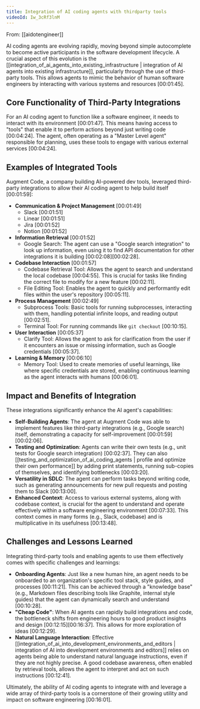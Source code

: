 ```yaml
---
title: Integration of AI coding agents with thirdparty tools
videoId: Iw_3cRf3lnM
---
```


From: [[aidotengineer]] <br/> 

AI coding agents are evolving rapidly, moving beyond simple autocomplete to become active participants in the software development lifecycle. A crucial aspect of this evolution is the [[integration_of_ai_agents_into_existing_infrastructure | integration of AI agents into existing infrastructure]], particularly through the use of third-party tools. This allows agents to mimic the behavior of human software engineers by interacting with various systems and resources <a class="yt-timestamp" data-t="00:01:45">[00:01:45]</a>.

## Core Functionality of Third-Party Integrations

For an AI coding agent to function like a software engineer, it needs to interact with its environment <a class="yt-timestamp" data-t="00:01:47">[00:01:47]</a>. This means having access to "tools" that enable it to perform actions beyond just writing code <a class="yt-timestamp" data-t="00:04:24">[00:04:24]</a>. The agent, often operating as a "Master Level agent" responsible for planning, uses these tools to engage with various external services <a class="yt-timestamp" data-t="00:04:24">[00:04:24]</a>.

## Examples of Integrated Tools

Augment Code, a company building AI-powered dev tools, leveraged third-party integrations to allow their AI coding agent to help build itself <a class="yt-timestamp" data-t="00:01:59">[00:01:59]</a>:

*   **Communication & Project Management** <a class="yt-timestamp" data-t="00:01:49">[00:01:49]</a>
    *   Slack <a class="yt-timestamp" data-t="00:01:51">[00:01:51]</a>
    *   Linear <a class="yt-timestamp" data-t="00:01:51">[00:01:51]</a>
    *   Jira <a class="yt-timestamp" data-t="00:01:52">[00:01:52]</a>
    *   Notion <a class="yt-timestamp" data-t="00:01:52">[00:01:52]</a>
*   **Information Retrieval** <a class="yt-timestamp" data-t="00:01:52">[00:01:52]</a>
    *   Google Search: The agent can use a "Google search integration" to look up information, even using it to find API documentation for other integrations it is building <a class="yt-timestamp" data-t="00:02:08">[00:02:08]</a><a class="yt-timestamp" data-t="00:02:28">[00:02:28]</a>.
*   **Codebase Interaction** <a class="yt-timestamp" data-t="00:01:57">[00:01:57]</a>
    *   Codebase Retrieval Tool: Allows the agent to search and understand the local codebase <a class="yt-timestamp" data-t="00:04:55">[00:04:55]</a>. This is crucial for tasks like finding the correct file to modify for a new feature <a class="yt-timestamp" data-t="00:02:11">[00:02:11]</a>.
    *   File Editing Tool: Enables the agent to quickly and performantly edit files within the user's repository <a class="yt-timestamp" data-t="00:05:11">[00:05:11]</a>.
*   **Process Management** <a class="yt-timestamp" data-t="00:02:49">[00:02:49]</a>
    *   Subprocess Tools: Basic tools for running subprocesses, interacting with them, handling potential infinite loops, and reading output <a class="yt-timestamp" data-t="00:02:51">[00:02:51]</a>.
    *   Terminal Tool: For running commands like `git checkout` <a class="yt-timestamp" data-t="00:10:15">[00:10:15]</a>.
*   **User Interaction** <a class="yt-timestamp" data-t="00:05:37">[00:05:37]</a>
    *   Clarify Tool: Allows the agent to ask for clarification from the user if it encounters an issue or missing information, such as Google credentials <a class="yt-timestamp" data-t="00:05:37">[00:05:37]</a>.
*   **Learning & Memory** <a class="yt-timestamp" data-t="00:06:10">[00:06:10]</a>
    *   Memory Tool: Used to create memories of useful learnings, like where specific credentials are stored, enabling continuous learning as the agent interacts with humans <a class="yt-timestamp" data-t="00:06:01">[00:06:01]</a>.

## Impact and Benefits of Integration

These integrations significantly enhance the AI agent's capabilities:

*   **Self-Building Agents**: The agent at Augment Code was able to implement features like third-party integrations (e.g., Google search) itself, demonstrating a capacity for self-improvement <a class="yt-timestamp" data-t="00:01:59">[00:01:59]</a><a class="yt-timestamp" data-t="00:02:06">[00:02:06]</a>.
*   **Testing and Optimization**: Agents can write their own tests (e.g., unit tests for Google search integration) <a class="yt-timestamp" data-t="00:02:37">[00:02:37]</a>. They can also [[testing_and_optimization_of_ai_coding_agents | profile and optimize their own performance]] by adding print statements, running sub-copies of themselves, and identifying bottlenecks <a class="yt-timestamp" data-t="00:03:20">[00:03:20]</a>.
*   **Versatility in SDLC**: The agent can perform tasks beyond writing code, such as generating announcements for new pull requests and posting them to Slack <a class="yt-timestamp" data-t="00:13:00">[00:13:00]</a>.
*   **Enhanced Context**: Access to various external systems, along with codebase context, is crucial for the agent to understand and operate effectively within a software engineering environment <a class="yt-timestamp" data-t="00:07:33">[00:07:33]</a>. This context comes in many forms (e.g., Slack, codebase) and is multiplicative in its usefulness <a class="yt-timestamp" data-t="00:13:48">[00:13:48]</a>.

## Challenges and Lessons Learned

Integrating third-party tools and enabling agents to use them effectively comes with specific challenges and learnings:

*   **Onboarding Agents**: Just like a new human hire, an agent needs to be onboarded to an organization's specific tool stack, style guides, and processes <a class="yt-timestamp" data-t="00:11:21">[00:11:21]</a>. This can be achieved through a "knowledge base" (e.g., Markdown files describing tools like Graphite, internal style guides) that the agent can dynamically search and understand <a class="yt-timestamp" data-t="00:10:28">[00:10:28]</a>.
*   **"Cheap Code"**: When AI agents can rapidly build integrations and code, the bottleneck shifts from engineering hours to good product insights and design <a class="yt-timestamp" data-t="00:12:15">[00:12:15]</a><a class="yt-timestamp" data-t="00:16:37">[00:16:37]</a>. This allows for more exploration of ideas <a class="yt-timestamp" data-t="00:12:29">[00:12:29]</a>.
*   **Natural Language Interaction**: Effective [[integration_of_ai_into_development_environments_and_editors | integration of AI into development environments and editors]] relies on agents being able to understand natural language instructions, even if they are not highly precise. A good codebase awareness, often enabled by retrieval tools, allows the agent to interpret and act on such instructions <a class="yt-timestamp" data-t="00:12:41">[00:12:41]</a>.

Ultimately, the ability of AI coding agents to integrate with and leverage a wide array of third-party tools is a cornerstone of their growing utility and impact on software engineering <a class="yt-timestamp" data-t="00:16:01">[00:16:01]</a>.